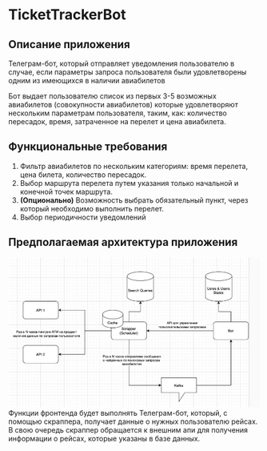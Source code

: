 # TicketTrackerBot
## Описание приложения
Телеграм-бот, который отправляет уведомления пользователю в случае, если параметры запроса пользователя были удовлетворены одним из имеющихся в наличии авиабилетов

Бот выдает пользователю список из первых 3-5 возможных авиабилетов (совокупности авиабилетов) которые удовлетворяют нескольким параметрам пользователя, таким, как: количество пересадок, время, затраченное на перелет и цена авиабилета.

## Функциональные требования
1. Фильтр авиабилетов по нескольким категориям: время перелета, цена билета, количество пересадок. 
2. Выбор маршрута перелета путем указания только начальной и конечной точек маршрута.
3. **(Опционально)** Возможность выбрать обязательный пункт, через который необходимо выполнить перелет.
4. Выбор периодичности уведомлений

## Предполагаемая архитектура приложения
![architecture.jpg](architecture.jpg)
Функции фронтенда будет выполнять Телеграм-бот, который, с помощью скраппера, получает данные о нужных пользователю рейсах.
В свою очередь скраппер обращается к внешним апи для получения информации о рейсах, которые указаны в базе данных.